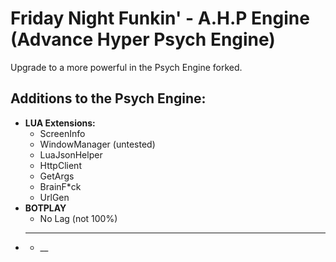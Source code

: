 # Friday Night Funkin' - A.H.P Engine (Advance Hyper Psych Engine)

Upgrade to a more powerful in the Psych Engine forked.

## Additions to the Psych Engine:
- **LUA Extensions:**
  - ScreenInfo
  - WindowManager (untested)
  - LuaJsonHelper
  - HttpClient
  - GetArgs
  - BrainF*ck
  - UrlGen
- **BOTPLAY**
  - No Lag (not 100%)
- ****
   - __

